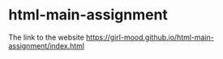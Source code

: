 # html-main-assignment
The link to the website https://girl-mood.github.io/html-main-assignment/index.html
